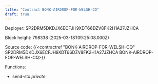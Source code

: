 ```yaml
---
title: "Contract BONK-AIRDROP-FOR-WELSH-CQ"
draft: true
---
```

Deployer: SP2DRM5DKDJX6ECFJH9XDT66DZV8FK2H1A27JZHCA


 



Block height: 798338 (2025-03-18T09:25:08.000Z)

Source code: {{<contractref "BONK-AIRDROP-FOR-WELSH-CQ" SP2DRM5DKDJX6ECFJH9XDT66DZV8FK2H1A27JZHCA BONK-AIRDROP-FOR-WELSH-CQ>}}

Functions:

* send-stx _private_
